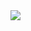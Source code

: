 
<!---
aexonf/aexonf is a ✨ special ✨ repository because its `README.md` (this file) appears on your GitHub profile.
You can click the Preview link to take a look at your changes.
--->
<img src="https://github-readme-stats.vercel.app/api/wakatime?username=aexonf&theme=outrun&custom_title=aexonf%27s%20Wakatime%20Stats&layout=compact&range=last_7_days&langs_count=10" />
